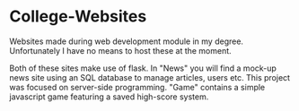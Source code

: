# College-Websites
Websites made during web development module in my degree. Unfortunately I have no means to host these at the moment.

Both of these sites make use of flask.
In "News" you will find a mock-up news site using an SQL database to manage articles, users etc. This project was focused on server-side programming.
"Game" contains a simple javascript game featuring a saved high-score system.
